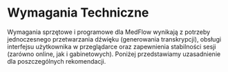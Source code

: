 # Wymagania Techniczne

Wymagania sprzętowe i programowe dla MedFlow wynikają z potrzeby jednoczesnego przetwarzania dźwięku (generowania transkrypcji), obsługi interfejsu użytkownika w przeglądarce oraz zapewnienia stabilności sesji (zarówno online, jak i gabinetowych). Poniżej przedstawiamy uzasadnienie dla poszczególnych rekomendacji.
